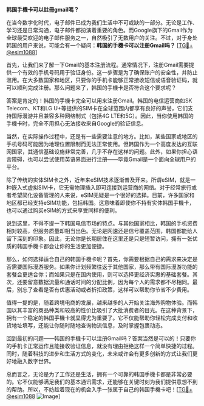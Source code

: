 **韩国手機卡可以註冊gmail嗎？**

在当今数字化时代，电子邮件已成为我们生活中不可或缺的一部分。无论是工作、学习还是日常沟通，电子邮件都扮演着重要的角色。而Google旗下的Gmail作为全球最受欢迎的电子邮件服务之一，自然吸引了无数用户的关注。不过，对于身处韩国的用户来说，可能会有一个疑问：**韩国的手機卡可以注册Gmail吗？** [[TG💪+ @esim1088](https://t.me/s/esim1088)]

首先，让我们来了解一下Gmail的基本注册流程。通常情况下，注册Gmail需要提供一个有效的手机号码用于验证身份。这一步骤是为了确保账户的安全性，并防止滥用。在大多数国家和地区，只要你的手机卡能够正常接收短信或语音验证码，就可以顺利完成注册。那么问题来了，韩国的手機卡是否符合这个要求呢？

答案是肯定的！韩国的手機卡完全可以用来注册Gmail。韩国的电信运营商如SK Telecom、KT和LG U+等提供的SIM卡在全球范围内都享有良好的声誉，它们支持国际漫游并且兼容多种网络制式（包括4G LTE和5G）。因此，当你使用韩国的手機卡时，完全不用担心无法接收来自Google的验证信息。

当然，在实际操作过程中，还是有一些需要注意的地方。比如，某些国家或地区的手机号码可能因为地理位置限制而无法正常使用。但韩国作为一个高度发达的互联网国家，其通信基础设施非常完善，几乎不存在这样的问题。此外，如果你担心语言障碍，也可以尝试使用英语界面进行注册——毕竟Gmail是一个面向全球用户的平台。

除了传统的实体SIM卡之外，近年来eSIM技术逐渐普及开来。所谓eSIM，就是一种嵌入式虚拟SIM卡，它无需物理插入即可连接到运营商的网络。对于经常旅行或者希望简化设备管理的人来说，eSIM无疑是一个很好的选择。目前，许多国家和地区都已经支持eSIM功能，包括韩国。这意味着即使你不持有实体韩国手機卡，也可以通过购买eSIM的方式来享受同样的便利。

说到这里，不得不提一下韩国电信市场的特点。与其他国家相比，韩国的手机资费相对较高，但服务质量却相当出色。无论是网速还是信号覆盖范围，韩国都能给人留下深刻的印象。因此，无论你是长期居住在这里还是只是短暂访问，拥有一张优质的韩国手機卡都会让你的生活更加便捷。

那么，如何选择适合自己的韩国手機卡呢？首先，你需要根据自己的需求来决定是否需要国际漫游服务。如果你计划频繁往返于其他国家，那么带有国际漫游功能的套餐会更适合你；而如果只是在国内使用，则可以选择更经济实惠的基础套餐。其次，还要留意数据流量和通话时间的分配比例，因为每个人的需求都不尽相同。最后，别忘了查看是否有优惠活动或者折扣政策，这样可以帮助你节省不少费用。

值得一提的是，随着跨境电商的发展，越来越多的人开始关注海外购物体验。而韩国以其丰富的商品种类和较高的性价比吸引了大批消费者的目光。在这种背景下，拥有一个稳定的韩国手機卡就显得尤为重要了。它不仅能帮助你轻松完成支付和收货地址填写，还能让你随时随地查询物流信息，及时掌握包裹动态。

回到最初的问题——韩国的手機卡可以注册Gmail吗？答案当然是可以的！只要你的手机卡正常运作且能接收验证信息，就没有理由拒绝这样一个简单快捷的过程。同时，随着科技的进步和生活方式的变化，未来或许会有更多创新的方式让我们更好地融入数字世界。

总而言之，无论是为了工作还是生活，拥有一个可靠的韩国手機卡都是非常必要的。它不仅能够满足我们的基本通讯需求，还能够在关键时刻为我们提供意想不到的帮助。所以，不妨趁着现在的机会入手一张属于自己的韩国手機卡吧！[[TG💪+ @esim1088](https://t.me/s/esim1088) ![Image](https://i.postimg.cc/4NQfJmqS/Snipaste-2025-05-13-00-14-12.png)]